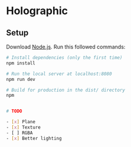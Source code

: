 # Holographic

## Setup
Download [Node.js](https://nodejs.org/en/download/).
Run this followed commands:

``` bash
# Install dependencies (only the first time)
npm install

# Run the local server at localhost:8080
npm run dev

# Build for production in the dist/ directory
npm 


# TODO

- [x] Plane
- [x] Texture
- [ ] RGBA
- [x] Better lighting